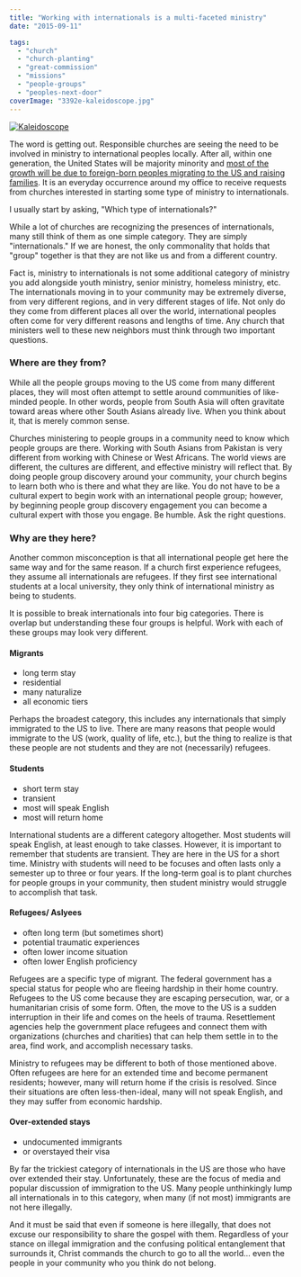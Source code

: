 ```yaml
---
title: "Working with internationals is a multi-faceted ministry"
date: "2015-09-11"

tags: 
  - "church"
  - "church-planting"
  - "great-commission"
  - "missions"
  - "people-groups"
  - "peoples-next-door"
coverImage: "3392e-kaleidoscope.jpg"
---
```


[![Kaleidoscope](images/3392e-kaleidoscope.jpg)](https://keelancook.files.wordpress.com/2020/08/3392e-kaleidoscope.jpg)

The word is getting out. Responsible churches are seeing the need to be involved in ministry to international peoples locally. After all, within one generation, the United States will be majority minority and [most of the growth will be due to foreign-born peoples migrating to the US and raising families](http://blog.keelancook.com/2015/07/peoples-next-door-suburban-explosion.html). It is an everyday occurrence around my office to receive requests from churches interested in starting some type of ministry to internationals.

I usually start by asking, "Which type of internationals?"

While a lot of churches are recognizing the presences of internationals, many still think of them as one simple category. They are simply "internationals." If we are honest, the only commonality that holds that "group" together is that they are not like us and from a different country.

Fact is, ministry to internationals is not some additional category of ministry you add alongside youth ministry, senior ministry, homeless ministry, etc. The internationals moving in to your community may be extremely diverse, from very different regions, and in very different stages of life. Not only do they come from different places all over the world, international peoples often come for very different reasons and lengths of time. Any church that ministers well to these new neighbors must think through two important questions.

### Where are they from?

While all the people groups moving to the US come from many different places, they will most often attempt to settle around communities of like-minded people. In other words, people from South Asia will often gravitate toward areas where other South Asians already live. When you think about it, that is merely common sense.

Churches ministering to people groups in a community need to know which people groups are there. Working with South Asians from Pakistan is very different from working with Chinese or West Africans. The world views are different, the cultures are different, and effective ministry will reflect that. By doing people group discovery around your community, your church begins to learn both who is there and what they are like. You do not have to be a cultural expert to begin work with an international people group; however, by beginning people group discovery engagement you can become a cultural expert with those you engage. Be humble. Ask the right questions.

### Why are they here?

Another common misconception is that all international people get here the same way and for the same reason. If a church first experience refugees, they assume all internationals are refugees. If they first see international students at a local university, they only think of international ministry as being to students.

It is possible to break internationals into four big categories. There is overlap but understanding these four groups is helpful. Work with each of these groups may look very different.

#### **Migrants**

- long term stay
- residential
- many naturalize
- all economic tiers

Perhaps the broadest category, this includes any internationals that simply immigrated to the US to live. There are many reasons that people would immigrate to the US (work, quality of life, etc.), but the thing to realize is that these people are not students and they are not (necessarily) refugees.

#### **Students** 

- short term stay
- transient
- most will speak English
- most will return home

International students are a different category altogether. Most students will speak English, at least enough to take classes. However, it is important to remember that students are transient. They are here in the US for a short time. Ministry with students will need to be focuses and often lasts only a semester up to three or four years. If the long-term goal is to plant churches for people groups in your community, then student ministry would struggle to accomplish that task.

#### **Refugees/ Aslyees**

- often long term (but sometimes short)
- potential traumatic experiences
- often lower income situation
- often lower English proficiency

Refugees are a specific type of migrant. The federal government has a special status for people who are fleeing hardship in their home country. Refugees to the US come because they are escaping persecution, war, or a humanitarian crisis of some form. Often, the move to the US is a sudden interruption in their life and comes on the heels of trauma. Resettlement agencies help the government place refugees and connect them with organizations (churches and charities) that can help them settle in to the area, find work, and accomplish necessary tasks.

Ministry to refugees may be different to both of those mentioned above. Often refugees are here for an extended time and become permanent residents; however, many will return home if the crisis is resolved. Since their situations are often less-then-ideal, many will not speak English, and they may suffer from economic hardship.

#### **Over-extended stays** 

- undocumented immigrants
- or overstayed their visa

By far the trickiest category of internationals in the US are those who have over extended their stay. Unfortunately, these are the focus of media and popular discussion of immigration to the US. Many people unthinkingly lump all internationals in to this category, when many (if not most) immigrants are not here illegally.

And it must be said that even if someone is here illegally, that does not excuse our responsibility to share the gospel with them. Regardless of your stance on illegal immigration and the confusing political entanglement that surrounds it, Christ commands the church to go to all the world... even the people in your community who you think do not belong.
